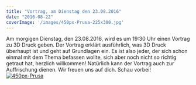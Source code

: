 ```yaml
---
title: "Vortrag, am Dienstag den 23.08.2016"
date: "2016-08-22"
coverImage: '/images/450px-Prusa-225x300.jpg'
---
```


Am morgigen Dienstag, den 23.08.2016, wird es um 19:30 Uhr einen Vortrag zu 3D Druck geben. Der Vortrag erklärt ausführlich, was 3D Druck überhaupt ist und geht auf Grundlagen ein. Es ist also jeder, der sich schon einmal mit dem Thema befassen wollte, sich aber noch nicht so richtig getraut hat, herzlich willkommen! Natürlich kann der Vortrag auch zur Auffrischung dienen. Wir freuen uns auf dich. Schau vorbei!   [![450px-Prusa](../images/450px-Prusa-225x300.jpg)](https://hackzogtum-coburg.de/wp-content/uploads/2016/08/450px-Prusa.jpg)
